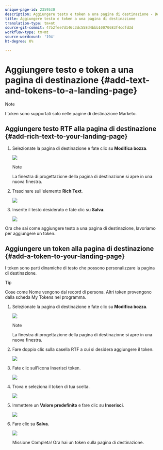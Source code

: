 ```yaml
---
unique-page-id: 2359530
description: Aggiungere testo e token a una pagina di destinazione - Documenti Marketo - Documentazione prodotto
title: Aggiungere testo e token a una pagina di destinazione
translation-type: tm+mt
source-git-commit: 47b2fee7d146c3dc558d4bbb10070683f4cdfd3d
workflow-type: tm+mt
source-wordcount: '194'
ht-degree: 0%

---
```



# Aggiungere testo e token a una pagina di destinazione {#add-text-and-tokens-to-a-landing-page}

>[!NOTE]
>
>I token sono supportati solo nelle pagine di destinazione Marketo.

## Aggiungere testo RTF alla pagina di destinazione {#add-rich-text-to-your-landing-page}

1. Selezionate la pagina di destinazione e fate clic su **Modifica bozza**.

   ![](assets/image2014-9-16-14-3a30-3a29.png)

   >[!NOTE]
   >
   >La finestra di progettazione della pagina di destinazione si apre in una nuova finestra.

1. Trascinare sull&#39;elemento **Rich Text**.

   ![](assets/image2015-5-21-12-3a28-3a49.png)

1. Inserite il testo desiderato e fate clic su **Salva**.

   ![](assets/image2015-7-8-17-3a0-3a49.png)

Ora che sai come aggiungere testo a una pagina di destinazione, lavoriamo per aggiungere un token.

## Aggiungere un token alla pagina di destinazione {#add-a-token-to-your-landing-page}

I token sono parti dinamiche di testo che possono personalizzare la pagina di destinazione.

>[!TIP]
>
>Cose come Nome vengono dal record di persona. Altri token provengono dalla scheda My Tokens nel programma.

1. Selezionate la pagina di destinazione e fate clic su **Modifica bozza**.

   ![](assets/image2014-9-16-14-3a30-3a54.png)

   >[!NOTE]
   >
   >La finestra di progettazione della pagina di destinazione si apre in una nuova finestra.

1. Fare doppio clic sulla casella RTF a cui si desidera aggiungere il token.

   ![](assets/image2015-5-21-12-3a30-3a5.png)

1. Fate clic sull&#39;icona Inserisci token.

   ![](assets/image2015-7-8-17-3a21-3a53.png)

1. Trova e seleziona il token di tua scelta.

   ![](assets/image2014-9-16-14-3a31-3a20.png)

1. Immettere un **Valore predefinito** e fare clic su **Inserisci**.

   ![](assets/image2014-9-16-14-3a31-3a29.png)

1. Fare clic su **Salva**.

   ![](assets/image2015-7-8-17-3a25-3a22.png)

   Missione Completa! Ora hai un token sulla pagina di destinazione.

